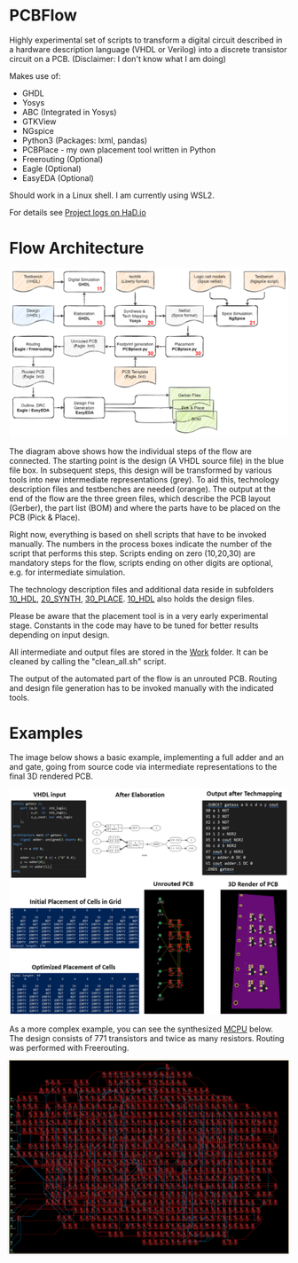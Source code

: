 # PCBFlow

Highly experimental set of scripts to transform a digital circuit described in a hardware description language (VHDL or Verilog) into a discrete transistor circuit on a PCB. (Disclaimer: I don't know what I am doing)

Makes use of:
-   GHDL
-   Yosys 
-   ABC (Integrated in Yosys)
-   GTKView
-   NGspice
-   Python3 (Packages: lxml, pandas)
-   PCBPlace - my own placement tool written in Python
-   Freerouting (Optional)
-   Eagle (Optional)
-   EasyEDA (Optional)

Should work in a Linux shell. I am currently using WSL2. 

For details see [Project logs on HaD.io](https://hackaday.io/project/180839-vhdlverilog-to-discrete-logic-flow)

# Flow Architecture

![Flow Architecture](Images/flow_numbered.png)

The diagram above shows how the individual steps of the flow are connected. The starting point is the design (A VHDL source file) in the blue file box. In subsequent steps, this design will be transformed by various tools into new intermediate representations (grey). To aid this, technology description files and testbenches are needed (orange). The output at the end of the flow are the three green files, which describe the PCB layout (Gerber), the part list (BOM) and where the parts have to be placed on the PCB (Pick & Place).

Right now, everything is based on shell scripts that have to be invoked manually. The numbers in the process boxes indicate the number of the script that performs this step. Scripts ending on zero (10,20,30) are mandatory steps for the flow, scripts ending on other digits are optional, e.g. for intermediate simulation.

The technology description files and additional data reside in subfolders [10_HDL](10_HDL/), [20_SYNTH](20_SYNTH/), [30_PLACE](30_PLACE/). [10_HDL](10_HDL/) also holds the design files.

Please be aware that the placement tool is in a very early experimental stage. Constants in the code may have to be tuned for better results depending on input design.

All intermediate and output files are stored in the [Work](Work/) folder. It can be cleaned by calling the "clean_all.sh" script.

The output of the automated part of the flow is an unrouted PCB. Routing and design file generation has to be invoked manually with the indicated tools. 

# Examples

The image below shows a basic example, implementing a full adder and an and gate, going from source code via intermediate representations to the final 3D rendered PCB.

![Example](Images/example.png)

As a more complex example, you can see the synthesized [MCPU](https://github.com/cpldcpu/MCPU) below. The design consists of 771 transistors and twice as many resistors. Routing was performed with Freerouting. 

![MCPU](Images/mcpu_routed.png)



